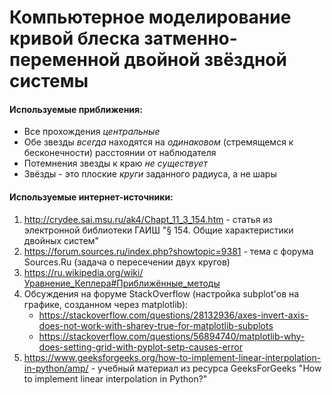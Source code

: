 # Компьютерное моделирование кривой блеска затменно-переменной двойной звёздной системы

#### Используемые приближения:
- Все прохождения _центральные_
- Обе звезды _всегда_ находятся на _одинаковом_ (стремящемся к бесконечности) расстоянии от наблюдателя
- Потемнения звезды к краю _не существует_
- Звёзды - это плоские _круги_ заданного радиуса, а не шары


#### Используемые интернет-источники:
1. http://crydee.sai.msu.ru/ak4/Chapt_11_3_154.htm - статья из электронной библиотеки ГАИШ "§ 154. Общие характеристики двойных систем"
2. https://forum.sources.ru/index.php?showtopic=9381 - тема с форума Sources.Ru (задача о пересечении двух кругов)
3. https://ru.wikipedia.org/wiki/Уравнение_Кеплера#Приближённые_методы
4. Обсуждения на форуме StackOverflow (настройка subplot'ов на графике, созданном через matplotlib):
	- https://stackoverflow.com/questions/28132936/axes-invert-axis-does-not-work-with-sharey-true-for-matplotlib-subplots
	- https://stackoverflow.com/questions/56894740/matplotlib-why-does-setting-grid-with-pyplot-setp-causes-error
5. https://www.geeksforgeeks.org/how-to-implement-linear-interpolation-in-python/amp/ - учебный материал из ресурса GeeksForGeeks "How to implement linear interpolation in Python?"
